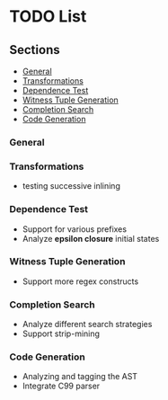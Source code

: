 # TODO List

## Sections
* [General](#general)
* [Transformations](#transformations)
* [Dependence Test](#dependence-test)
* [Witness Tuple Generation](#witness-tuple-generation)
* [Completion Search](#completion-search)
* [Code Generation](#code-generation)

### General

### Transformations
* testing successive inlining

### Dependence Test
* Support for various prefixes
* Analyze __epsilon closure__ initial states

### Witness Tuple Generation
* Support more regex constructs 

### Completion Search
* Analyze different search strategies
* Support strip-mining

### Code Generation
* Analyzing and tagging the AST 
* Integrate C99 parser

         